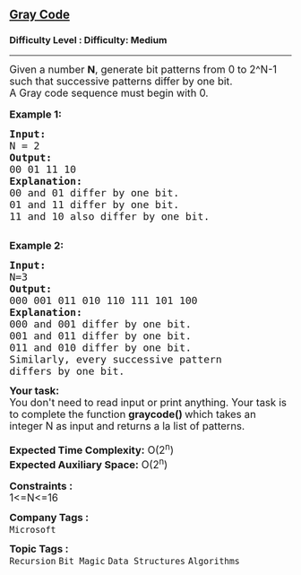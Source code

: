<h2><a href="https://www.geeksforgeeks.org/problems/gray-code-1611215248/1?page=3&category=Recursion,Backtracking&sortBy=difficulty">Gray Code</a></h2><h3>Difficulty Level : Difficulty: Medium</h3><hr><div class="problems_problem_content__Xm_eO"><div><span style="font-size:18px">Given a number&nbsp;<strong>N</strong>, generate bit patterns from 0 to 2^N-1 such that successive patterns differ by one bit.&nbsp;<br>
A Gray code sequence must begin with 0.</span></div>

<div>&nbsp;</div>

<div><span style="font-size:18px"><strong>Example 1:</strong></span></div>

<pre><span style="font-size:18px"><strong>Input:</strong>
N = 2
<strong>Output: </strong>
00 01 11 10
<strong>Explanation: </strong>
00 and 01 differ by one bit.
01 and 11 differ by one bit.
11 and 10 also differ by one bit.</span></pre>

<div>&nbsp;</div>

<div><span style="font-size:18px"><strong>Example 2:</strong></span></div>

<pre><span style="font-size:18px"><strong>Input:</strong>
N=3
<strong>Output:</strong>
000 001 011 010 110 111 101 100
<strong>Explanation:</strong>
000 and 001 differ by one bit.
001 and 011 differ by one bit.
011 and 010 differ by one bit.
Similarly, every successive pattern 
differs by one bit.</span></pre>

<div><span style="font-size:18px"><strong>Your task:</strong></span></div>

<div><span style="font-size:18px">You don't need to read input or print anything. Your task is to complete the function <strong>graycode() </strong>which takes an integer N as input and returns a la list of patterns.</span></div>

<div>&nbsp;</div>

<div><span style="font-size:18px"><strong>Expected Time Complexity:</strong> O(2<sup>n</sup>)</span></div>

<div><span style="font-size:18px"><strong>Expected Auxiliary Space:</strong>&nbsp;O(2<sup>n</sup>)</span></div>

<div>&nbsp;</div>

<div><span style="font-size:18px"><strong>Constraints :</strong></span></div>

<div><span style="font-size:18px">1&lt;=N&lt;=16</span></div>
</div><p><span style=font-size:18px><strong>Company Tags : </strong><br><code>Microsoft</code>&nbsp;<br><p><span style=font-size:18px><strong>Topic Tags : </strong><br><code>Recursion</code>&nbsp;<code>Bit Magic</code>&nbsp;<code>Data Structures</code>&nbsp;<code>Algorithms</code>&nbsp;